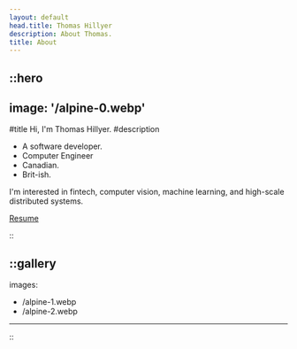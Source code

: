 ```yaml
---
layout: default
head.title: Thomas Hillyer
description: About Thomas.
title: About
---
```


::hero
---
image: '/alpine-0.webp'
---
#title
Hi, I'm Thomas <span id="animText">Hillyer</span>.
#description
- A software developer.
- Computer Engineer
- Canadian.
- Brit-ish.

I'm interested in fintech, computer vision, machine learning, and high-scale distributed systems.

<a href="/resume.pdf" target="_blank">Resume</a>

::

::gallery
---
images:
  - /alpine-1.webp
  - /alpine-2.webp
---
::
